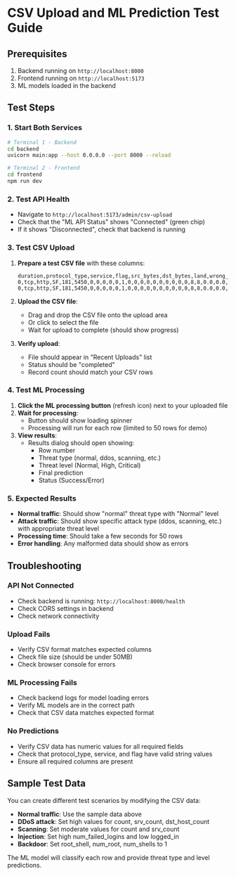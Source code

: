 # CSV Upload and ML Prediction Test Guide

## Prerequisites
1. Backend running on `http://localhost:8000`
2. Frontend running on `http://localhost:5173`
3. ML models loaded in the backend

## Test Steps

### 1. Start Both Services
```bash
# Terminal 1 - Backend
cd backend
uvicorn main:app --host 0.0.0.0 --port 8000 --reload

# Terminal 2 - Frontend  
cd frontend
npm run dev
```

### 2. Test API Health
- Navigate to `http://localhost:5173/admin/csv-upload`
- Check that the "ML API Status" shows "Connected" (green chip)
- If it shows "Disconnected", check that backend is running

### 3. Test CSV Upload
1. **Prepare a test CSV file** with these columns:
   ```csv
   duration,protocol_type,service,flag,src_bytes,dst_bytes,land,wrong_fragment,urgent,hot,num_failed_logins,logged_in,num_compromised,root_shell,su_attempted,num_root,num_file_creations,num_shells,num_access_files,num_outbound_cmds,is_host_login,is_guest_login,count,srv_count,serror_rate,srv_serror_rate,rerror_rate,srv_rerror_rate,same_srv_rate,diff_srv_rate,srv_diff_host_rate,dst_host_count,dst_host_srv_count,dst_host_same_srv_rate,dst_host_diff_srv_rate,dst_host_same_src_port_rate,dst_host_srv_diff_host_rate,dst_host_serror_rate,dst_host_srv_serror_rate,dst_host_rerror_rate,dst_host_srv_rerror_rate
   0,tcp,http,SF,181,5450,0,0,0,0,0,1,0,0,0,0,0,0,0,0,0,0,8,8,0.0,0.0,0.0,0.0,1.0,0.0,0.0,19,19,1.0,0.0,0.05,0.0,0.0,0.0,0.0,0.0
   0,tcp,http,SF,181,5450,0,0,0,0,0,1,0,0,0,0,0,0,0,0,0,0,8,8,0.0,0.0,0.0,0.0,1.0,0.0,0.0,19,19,1.0,0.0,0.05,0.0,0.0,0.0,0.0,0.0
   ```

2. **Upload the CSV file**:
   - Drag and drop the CSV file onto the upload area
   - Or click to select the file
   - Wait for upload to complete (should show progress)

3. **Verify upload**:
   - File should appear in "Recent Uploads" list
   - Status should be "completed"
   - Record count should match your CSV rows

### 4. Test ML Processing
1. **Click the ML processing button** (refresh icon) next to your uploaded file
2. **Wait for processing**:
   - Button should show loading spinner
   - Processing will run for each row (limited to 50 rows for demo)
3. **View results**:
   - Results dialog should open showing:
     - Row number
     - Threat type (normal, ddos, scanning, etc.)
     - Threat level (Normal, High, Critical)
     - Final prediction
     - Status (Success/Error)

### 5. Expected Results
- **Normal traffic**: Should show "normal" threat type with "Normal" level
- **Attack traffic**: Should show specific attack type (ddos, scanning, etc.) with appropriate threat level
- **Processing time**: Should take a few seconds for 50 rows
- **Error handling**: Any malformed data should show as errors

## Troubleshooting

### API Not Connected
- Check backend is running: `http://localhost:8000/health`
- Check CORS settings in backend
- Check network connectivity

### Upload Fails
- Verify CSV format matches expected columns
- Check file size (should be under 50MB)
- Check browser console for errors

### ML Processing Fails
- Check backend logs for model loading errors
- Verify ML models are in the correct path
- Check that CSV data matches expected format

### No Predictions
- Verify CSV data has numeric values for all required fields
- Check that protocol_type, service, and flag have valid string values
- Ensure all required columns are present

## Sample Test Data
You can create different test scenarios by modifying the CSV data:

- **Normal traffic**: Use the sample data above
- **DDoS attack**: Set high values for count, srv_count, dst_host_count
- **Scanning**: Set moderate values for count and srv_count
- **Injection**: Set high num_failed_logins and low logged_in
- **Backdoor**: Set root_shell, num_root, num_shells to 1

The ML model will classify each row and provide threat type and level predictions. 